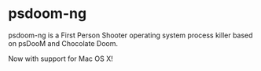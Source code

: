 psdoom-ng
=========

psdoom-ng is a First Person Shooter operating system process killer based on psDooM and Chocolate Doom.

Now with support for Mac OS X!
